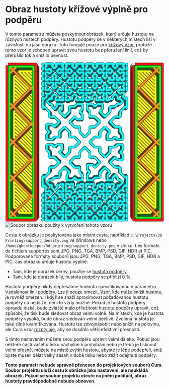 Obraz hustoty křížové výplně pro podpěru
====
V tomto parametru můžete poskytnout obrázek, který určuje hustotu na různých místech podpěry. Hustotu podpěry se v některých místech liší v závislosti na jasu obrazu. Toto funguje pouze pro [křížový vzor](../support/support_pattern.md), protože tento vzor je schopen upravit svou hustotu bez přerušení linií, což by přerušilo tok a snížilo pevnost.

![Hustota podpěry je po stranách důležitější](../../../articles/images/cross_support_density_image.png)
![Soubor obrázku použitý k vytvoření tohoto vzoru](../../../articles/images/cross_support_density_image_mask.png)

Cesta k obrázku je poskytována jako místní cesta, například `C:\Projects\3D Printing\support_density.png` ve Windows nebo `/home/ghostkeeper/3d_printing/support_density.png` v Unixu. Les formats de fichiers supportés sont JPG, PNG, TGA, BMP, PSD, GIF, HDR et PIC. Podporované formáty souborů jsou JPG, PNG, TGA, BMP, PSD, GIF, HDR a PIC. Jas obrázku určuje hustotu výplně:
* Tam, kde je obrázek černý, použije se [hustota podpěry](../support/support_infill_rate.md).
* Tam, kde je obrázek bílý, hustota podpěry se přiblíží 0 %.

Hustota podpěry nikdy nepřesáhne hodnotu specifikovanou v parametru [Vzdálenost linií podpěry](../support/support_line_distance.md). Lze ji pouze omezit. Vzor, kde může snížit hustotu, je rovněž omezen. I když se snaží aproximovat požadovanou hustotu podpěry co nejblíže, není to vždy možné. Pokud je hustota podpěry opravdu nízká, bude zvláště málo příležitostí hustotu podpěry upravit, což způsobí, že tisk bude sledovat obraz velmi volně. Na místech, kde je hustota podpěry vysoká, bude obraz sledován velmi pečlivě. Zvolená hustota je také silně kvantifikována. Hustotu lze zdvojnásobit nebo snížit na polovinu, ale Cura vzor [rozptyluje](https://en.wikipedia.org/wiki/Dither), aby se dosáhlo větší efektivní přesnosti.

S tímto nastavením můžete svou podpěru upravit velmi daleko. Pokud jsou některé části vašeho tisku náchylné k prohýbání nebo je třeba je tisknout velmi přesně, můžete na místě zvýšit hustotu, abyste je lépe podepřeli, aniž byste museli dělat velký zásah v době tisku nebo ztížit odejmutí podpěry. 

**Tento parametr nebude správně přenesen do projektových souborů Cura. Soubor projektu uloží cestu k obrázku jako nastavení, ale neukládá obrázek. Pokud se soubor projektu otevře na jiném počítači, obraz hustoty pravděpodobně nebude obnoven.**

